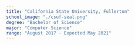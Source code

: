 ```yaml
---
title: "California State University, Fullerton"
school_image: "./csuf-seal.png"
degree: "Bachelor of Science"
major: "Computer Science"
range: "August 2017 - Expected May 2021"
---
```

